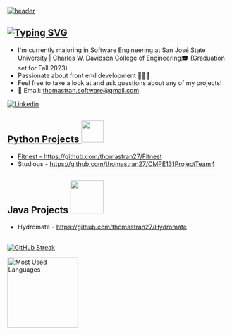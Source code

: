 <!--
**thomastran27/thomastran27** is a ✨ _special_ ✨ repository because its `README.md` (this file) appears on your GitHub profile.

Here are some ideas to get you started:

- 🔭 I’m currently working on ...
- 🌱 I’m currently learning ...
- 👯 I’m looking to collaborate on ...
- 🤔 I’m looking for help with ...
- 💬 Ask me about ...
- 📫 How to reach me: ...
- 😄 Pronouns: ...
- ⚡ Fun fact: ...
-->


[![header](https://svg-banners.vercel.app/api?type=luminance&text1=Thomas%20Tran&height=200&section=header)](https://github.com/Akshay090/svg-banners)

## [![Typing SVG](https://readme-typing-svg.demolab.com/?lines=About+Me)](https://git.io/typing-svg)

* I'm currently majoring in Software Engineering at San José State University | Charles W. Davidson College of Engineering🎓 (Graduation set for Fall 2023)
* Passionate about front end development 👨🏻‍💻
* Feel free to take a look at and ask questions about any of my projects!
* 📧 Email: thomastran.software@gmail.com

<a href="https://linkedin.com/in/thomastransoftware/">
  <img alt="Linkedin" src="https://img.shields.io/badge/linkedin-0077B5?logo=linkedin&logoColor=white&style=for-the-badge"/>

  ## Python Projects <img src="https://github.com/yurijserrano/Github-Profile-Readme-Logos/blob/master/programming%20languages/python.svg" width = "50"> <br>
  * Fitnest - https://github.com/thomastran27/Fitnest <br>
  * Studious - https://github.com/thomastran27/CMPE131ProjectTeam4 <br>
  ## Java Projects <img src="https://github.com/yurijserrano/Github-Profile-Readme-Logos/blob/master/programming%20languages/java.svg" width = "75"> <br>
  * Hydromate - https://github.com/thomastran27/Hydromate <br>
  ##
[![GitHub Streak](https://streak-stats.demolab.com?user=thomastran27&theme=tokyonight&hide_border=true)](https://git.io/streak-stats)

<img height=160 align="left" src="https://github-readme-stats.vercel.app/api/top-langs/?username=thomastran27&layout=compact" alt="Most Used Languages">
</a>

